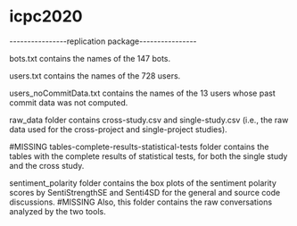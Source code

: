 # icpc2020

----------------replication package----------------

bots.txt contains the names of the 147 bots.

users.txt contains the names of the 728 users.

users_noCommitData.txt contains the names of the 13 users whose past commit data was not computed.

raw_data folder contains cross-study.csv and single-study.csv (i.e., the raw data used for the cross-project and single-project studies).

#MISSING 
tables-complete-results-statistical-tests folder contains the tables with the complete results of statistical tests, for both the single study and the cross study.

sentiment_polarity folder contains the box plots of the sentiment polarity scores by SentiStrengthSE and Senti4SD for the general and source code discussions. #MISSING Also, this folder contains the raw conversations analyzed by the two tools.

